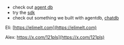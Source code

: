 * check out [agent db](https://agentdb.dev)
* try the [sdk](https://www.npmjs.com/package/@agentdb/sdk)
* check out something we built with agentdb, [chatdb](https://chatdb.io)

Eli: [https://elimelt.com](https://elimelt.com)

Alex: https://x.com/121pls](https://x.com/121pls)
